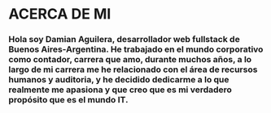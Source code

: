 
# ACERCA DE MI
### Hola soy Damian Aguilera, desarrollador web fullstack de Buenos Aires-Argentina. He trabajado en el mundo corporativo como contador, carrera que amo, durante muchos años, a lo largo de mi carrera me he relacionado con el área de recursos humanos y auditoria, y he decidido dedicarme a lo que realmente me apasiona y que creo que es mi verdadero propósito que es el mundo IT.
